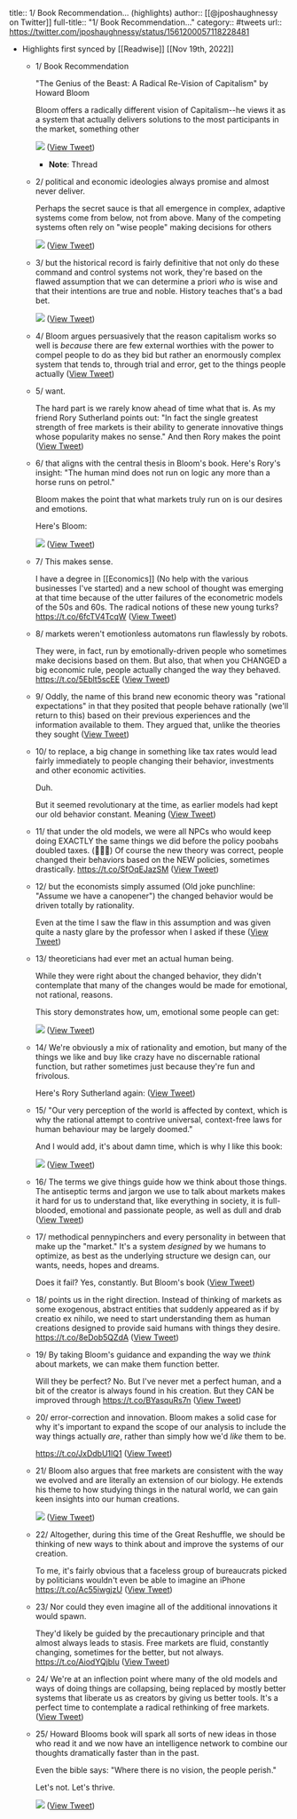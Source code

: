 title:: 1/ Book Recommendation... (highlights)
author:: [[@jposhaughnessy on Twitter]]
full-title:: "1/ Book Recommendation..."
category:: #tweets
url:: https://twitter.com/jposhaughnessy/status/1561200057118228481

- Highlights first synced by [[Readwise]] [[Nov 19th, 2022]]
	- 1/ Book Recommendation 
	  
	  "The Genius of the Beast: A Radical Re-Vision of Capitalism" by Howard Bloom 
	  
	  Bloom offers a radically different vision of Capitalism--he views it as a system that actually delivers solutions to the most participants in the market, something other 
	  
	  ![](https://pbs.twimg.com/media/FapVPatWIAEgdQs.png) ([View Tweet](https://twitter.com/jposhaughnessy/status/1561200057118228481))
		- **Note**: Thread
	- 2/ political and economic ideologies always promise and almost never deliver. 
	  
	  Perhaps the secret sauce is that all emergence in complex, adaptive systems come from below, not from above. Many of the competing systems often rely on "wise people" making decisions for others 
	  
	  ![](https://pbs.twimg.com/media/FapWTD3XoAAxoD-.png) ([View Tweet](https://twitter.com/jposhaughnessy/status/1561200059320000514))
	- 3/ but the historical record is fairly definitive that not only do these command and control systems not work, they're based on the flawed assumption that we can determine a priori *who* is wise and that their intentions are true and noble. History teaches that's a bad bet. 
	  
	  ![](https://pbs.twimg.com/media/FapYYxGWQAAM45g.png) ([View Tweet](https://twitter.com/jposhaughnessy/status/1561200060788051968))
	- 4/ Bloom argues persuasively that the reason capitalism works so well is *because* there are few external worthies with the power to compel people to do as they bid but rather an enormously complex system that tends to, through trial and error, get to the things people actually ([View Tweet](https://twitter.com/jposhaughnessy/status/1561200062344069125))
	- 5/ want. 
	  
	  The hard part is we rarely know ahead of time what that is. As my friend Rory Sutherland points out: "In fact the single greatest strength of free markets is their ability to generate innovative things whose popularity makes no sense." And then Rory makes the point ([View Tweet](https://twitter.com/jposhaughnessy/status/1561200063631839232))
	- 6/ that aligns with the central thesis in Bloom's book. Here's Rory's insight: "The human mind does not run on logic any more than a horse runs on petrol."
	  
	  Bloom makes the point that what markets truly run on is our desires and emotions. 
	  
	  Here's Bloom: 
	  
	  ![](https://pbs.twimg.com/media/Fapk2IVXwAAPU0y.png) ([View Tweet](https://twitter.com/jposhaughnessy/status/1561200065284374528))
	- 7/ This makes sense. 
	  
	  I have a degree in [[Economics]] (No help with the various businesses I've started) and a new school of thought was emerging at that time because of the utter failures of the econometric models of the 50s and 60s. The radical notions of these new young turks? https://t.co/6fcTV4TcqW ([View Tweet](https://twitter.com/jposhaughnessy/status/1561200066945323008))
	- 8/ markets weren't emotionless automatons run flawlessly by robots. 
	  
	  They were, in fact, run by emotionally-driven people who sometimes make decisions based on them. But also, that when you CHANGED a big economic rule, people actually changed the way they behaved. https://t.co/5Eblt5scEE ([View Tweet](https://twitter.com/jposhaughnessy/status/1561200068690067457))
	- 9/ Oddly, the name of this brand new economic theory was "rational expectations" in that they posited that people behave rationally (we'll return to this) based on their previous experiences and the information available to them. They argued that, unlike the theories they sought ([View Tweet](https://twitter.com/jposhaughnessy/status/1561200070128705536))
	- 10/ to replace, a big change in something like tax rates would lead fairly immediately to people changing their behavior, investments and other economic activities. 
	  
	  Duh. 
	  
	  But it seemed revolutionary at the time, as earlier models had kept our old behavior constant. Meaning ([View Tweet](https://twitter.com/jposhaughnessy/status/1561200071475085312))
	- 11/ that under the old models, we were all NPCs who would keep doing EXACTLY the same things we did before the policy poobahs doubled taxes. (🤦🏻‍♂️) Of course the new theory was correct, people changed their behaviors based on the NEW policies, sometimes drastically. https://t.co/SfOqEJazSM ([View Tweet](https://twitter.com/jposhaughnessy/status/1561200073819693056))
	- 12/ but the economists simply assumed (Old joke punchline: "Assume we have a canopener") the changed behavior would be driven totally by rationality. 
	  
	  Even at the time I saw the flaw in this assumption and was given quite a nasty glare by the professor when I asked if these ([View Tweet](https://twitter.com/jposhaughnessy/status/1561200075338121216))
	- 13/ theoreticians had ever met an actual human being. 
	  
	  While they were right about the changed behavior, they didn't contemplate that many of the changes would be made for emotional, not rational, reasons. 
	  
	  This story demonstrates how, um, emotional some people can get: 
	  
	  ![](https://pbs.twimg.com/media/FapxHc9X0AEP5FQ.png) ([View Tweet](https://twitter.com/jposhaughnessy/status/1561200076650954754))
	- 14/ We're obviously a mix of rationality and emotion, but many of the things we like and buy like crazy have no discernable rational function, but rather sometimes just because they're fun and frivolous. 
	  
	  Here's Rory Sutherland again: ([View Tweet](https://twitter.com/jposhaughnessy/status/1561200078123155456))
	- 15/ "Our very perception of the world is affected by context, which is why the rational attempt to contrive universal, context-free laws for human behaviour may be largely doomed." 
	  
	  And I would add, it's about damn time, which is why I like this book: 
	  
	  ![](https://pbs.twimg.com/media/Fapy9n0XwAAhqHb.png) ([View Tweet](https://twitter.com/jposhaughnessy/status/1561200079205273604))
	- 16/ The terms we give things guide how we think about those things. The antiseptic terms and jargon we use to talk about markets makes it hard for us to understand that, like everything in society, it is full-blooded, emotional and passionate people, as well as dull and drab ([View Tweet](https://twitter.com/jposhaughnessy/status/1561200080295759872))
	- 17/ methodical pennypinchers and every personality in between that make up the "market." It's a system *designed* by we humans to optimize, as best as the underlying structure we design can, our wants, needs, hopes and dreams. 
	  
	  Does it fail? Yes, constantly. But Bloom's book ([View Tweet](https://twitter.com/jposhaughnessy/status/1561200081252098049))
	- 18/ points us in the right direction. Instead of thinking of markets as some exogenous, abstract entities that suddenly appeared as if by creatio ex nihilo, we need to start understanding them as human creations designed to provide said humans with things they desire. https://t.co/8eDob5QZdA ([View Tweet](https://twitter.com/jposhaughnessy/status/1561200082652913665))
	- 19/ By taking Bloom's guidance and expanding the way we *think* about markets, we can make them function better. 
	  
	  Will they be perfect? No. But I've never met a perfect human, and a bit of the creator is always found in his creation. But they CAN be improved through https://t.co/BYasquRs7n ([View Tweet](https://twitter.com/jposhaughnessy/status/1561200084037124096))
	- 20/ error-correction and innovation. Bloom makes a solid case for why it's important to expand the scope of our analysis to include the way things actually *are*, rather than simply how we'd *like* them to be.
	  
	  https://t.co/JxDdbU1lQ1 ([View Tweet](https://twitter.com/jposhaughnessy/status/1561200085106655232))
	- 21/ Bloom also argues that free markets are consistent with the way we evolved and are literally an extension of our biology. He extends his theme to how studying things in the natural world, we can gain keen insights into our human creations. 
	  
	  ![](https://pbs.twimg.com/media/Fap7QQGWYAAC-IK.png) ([View Tweet](https://twitter.com/jposhaughnessy/status/1561200086444609536))
	- 22/ Altogether, during this time of the Great Reshuffle, we should be thinking of new ways to think about and improve the systems of our creation. 
	  
	  To me, it's fairly obvious that a faceless group of bureaucrats picked by politicians wouldn't even be able to imagine an iPhone https://t.co/Ac55iwgjzU ([View Tweet](https://twitter.com/jposhaughnessy/status/1561200087786835975))
	- 23/ Nor could they even imagine all of the additional innovations it would spawn. 
	  
	  They'd likely be guided by the precautionary principle and that almost always leads to stasis. Free markets are fluid, constantly changing, sometimes for the better, but not always. https://t.co/AiodYQjbIu ([View Tweet](https://twitter.com/jposhaughnessy/status/1561200089300975617))
	- 24/ We're at an inflection point where many of the old models and ways of doing things are collapsing, being replaced by mostly better systems that liberate us as creators by giving us better tools. It's a perfect time to contemplate a radical rethinking of free markets. ([View Tweet](https://twitter.com/jposhaughnessy/status/1561200090458558464))
	- 25/ Howard Blooms book will spark all sorts of new ideas in those who read it and we now have an intelligence network to combine our thoughts dramatically faster than in the past. 
	  
	  Even the bible says: "Where there is no vision, the people perish." 
	  
	  Let's not. Let's thrive. 
	  
	  ![](https://pbs.twimg.com/media/Fap-9gZWIAAGYMF.png) ([View Tweet](https://twitter.com/jposhaughnessy/status/1561200091414904832))
